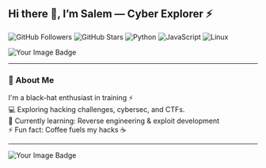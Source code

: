 ## Hi there 👋, I’m Salem — Cyber Explorer ⚡

![GitHub Followers](https://img.shields.io/github/followers/Salem-Sahmimi?style=social)
![GitHub Stars](https://img.shields.io/github/stars/Salem-Sahmimi?style=social)
![Python](https://img.shields.io/badge/Python-3.11-blue)
![JavaScript](https://img.shields.io/badge/JavaScript-ES6-yellow)
![Linux](https://img.shields.io/badge/Linux-Kali-black)

<!-- TryHackMe Badge -->
<img src="https://tryhackme-badges.s3.amazonaws.com/BRAIN404.png" alt="Your Image Badge" />

---

### 🖤 About Me
I'm a black-hat enthusiast in training ⚡  
💻 Exploring hacking challenges, cybersec, and CTFs.  
🌱 Currently learning: Reverse engineering & exploit development  
⚡ Fun fact: Coffee fuels my hacks ☕

---

<img src="https://tryhackme-badges.s3.amazonaws.com/BRAIN404.png" alt="Your Image Badge" />
